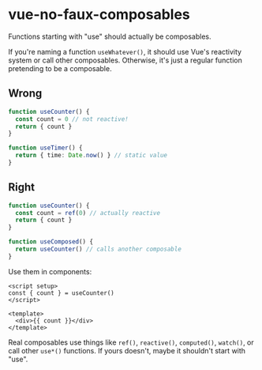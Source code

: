 # vue-no-faux-composables

Functions starting with "use" should actually be composables.

If you're naming a function `useWhatever()`, it should use Vue's reactivity system or call other composables. Otherwise, it's just a regular function pretending to be a composable.

## Wrong

```ts
function useCounter() {
  const count = 0 // not reactive!
  return { count }
}

function useTimer() {
  return { time: Date.now() } // static value
}
```

## Right

```ts
function useCounter() {
  const count = ref(0) // actually reactive
  return { count }
}

function useComposed() {
  return useCounter() // calls another composable
}
```

Use them in components:

```vue
<script setup>
const { count } = useCounter()
</script>

<template>
  <div>{{ count }}</div>
</template>
```

Real composables use things like `ref()`, `reactive()`, `computed()`, `watch()`, or call other `use*()` functions. If yours doesn't, maybe it shouldn't start with "use".
